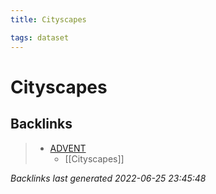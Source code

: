 ```yaml
---
title: Cityscapes

tags: dataset 
---
```


# Cityscapes


## Backlinks

> - [ADVENT](ADVENT.md)
>   - [[Cityscapes]]

_Backlinks last generated 2022-06-25 23:45:48_
